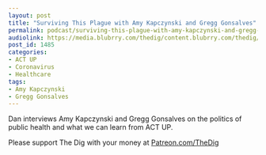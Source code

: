 ```yaml
---
layout: post
title: "Surviving This Plague with Amy Kapczynski and Gregg Gonsalves"
permalink: podcast/surviving-this-plague-with-amy-kapczynski-and-gregg-gonsalves
audiolink: https://media.blubrry.com/thedig/content.blubrry.com/thedig/The_Dig-EP_250-KapGon.mp3
post_id: 1485
categories: 
- ACT UP
- Coronavirus
- Healthcare
tags: 
- Amy Kapczynski
- Gregg Gonsalves
---
```


Dan interviews Amy Kapczynski and Gregg Gonsalves on the politics of public health and what we can learn from ACT UP.

Please support The Dig with your money at 
[Patreon.com/TheDig](http://Patreon.com/TheDig)